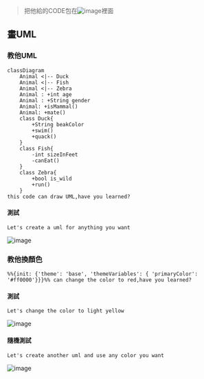 > 把他給的CODE包在![image](https://user-images.githubusercontent.com/47078512/206760890-f6bfa0fc-8788-4674-b4e4-5b9bd100e9ed.png)裡面
## 畫UML
### 教他UML
```
classDiagram
    Animal <|-- Duck
    Animal <|-- Fish
    Animal <|-- Zebra
    Animal : +int age
    Animal : +String gender
    Animal: +isMammal()
    Animal: +mate()
    class Duck{
        +String beakColor
        +swim()
        +quack()
    }
    class Fish{
        -int sizeInFeet
        -canEat()
    }
    class Zebra{
        +bool is_wild
        +run()
    }
this code can draw UML,have you learned?
```

#### 測試
```
Let's create a uml for anything you want
```
![image](https://user-images.githubusercontent.com/47078512/206760522-5c5db1af-934b-46be-b219-2b1616c1587f.png)


### 教他換顏色
```
%%{init: {'theme': 'base', 'themeVariables': { 'primaryColor': '#ff0000'}}}%% can change the color to red,have you learned?
```

#### 測試
```
Let's change the color to light yellow
```
![image](https://user-images.githubusercontent.com/47078512/206760119-326bc510-05e7-46c8-a093-d0aecce88e21.png)

#### 隨機測試
```
Let's create another uml and use any color you want
```
![image](https://user-images.githubusercontent.com/47078512/206764973-1c7df8d3-afc9-4600-bcb9-d31b2ab0998b.png)
